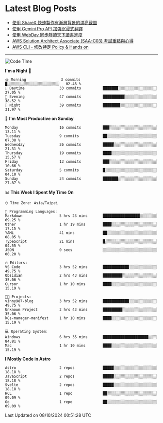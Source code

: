 # Latest Blog Posts
<!-- BLOG-POST-LIST:START -->
- [使用 ShareX 快速製作有漸層背景的漂亮截圖](https://blog.vinny987.xyz/blog/2024/use-sharex-to-quickly-create-beautiful-screenshots-with-gradient-backgrounds/)
- [使用 Gemini Pro API 加強沉浸式翻譯](https://blog.vinny987.xyz/blog/2024/enhance-immersive-translation-using-the-gemini-pro-api/)
- [使用 WebDav 同步靜讀天下讀書進度](https://blog.vinny987.xyz/blog/2024/use-webdav-to-sync-reading-progress-on-moon-app/)
- [AWS Solution Architect Associate &lpar;SAA-C03&rpar; 考試重點與心得](https://blog.vinny987.xyz/blog/2024/key-points-and-insights-on-the-aws-solution-architect-associate-saa-c03-exam/)
- [AWS CLI - 修改特定 Policy &amp; Hands on](https://blog.vinny987.xyz/blog/2024/aws-cli-modify-a-specific-policy-hands-on/)
<!-- BLOG-POST-LIST:END -->

---

<!--START_SECTION:waka-->
![Code Time](http://img.shields.io/badge/Code%20Time-399%20hrs%2042%20mins-blue)

**I'm a Night 🦉** 

```text
🌞 Morning                3 commits           █░░░░░░░░░░░░░░░░░░░░░░░░   02.46 % 
🌆 Daytime                33 commits          ███████░░░░░░░░░░░░░░░░░░   27.05 % 
🌃 Evening                47 commits          ██████████░░░░░░░░░░░░░░░   38.52 % 
🌙 Night                  39 commits          ████████░░░░░░░░░░░░░░░░░   31.97 % 
```
📅 **I'm Most Productive on Sunday** 

```text
Monday                   16 commits          ███░░░░░░░░░░░░░░░░░░░░░░   13.11 % 
Tuesday                  9 commits           ██░░░░░░░░░░░░░░░░░░░░░░░   07.38 % 
Wednesday                26 commits          █████░░░░░░░░░░░░░░░░░░░░   21.31 % 
Thursday                 19 commits          ████░░░░░░░░░░░░░░░░░░░░░   15.57 % 
Friday                   13 commits          ███░░░░░░░░░░░░░░░░░░░░░░   10.66 % 
Saturday                 5 commits           █░░░░░░░░░░░░░░░░░░░░░░░░   04.10 % 
Sunday                   34 commits          ███████░░░░░░░░░░░░░░░░░░   27.87 % 
```


📊 **This Week I Spent My Time On** 

```text
🕑︎ Time Zone: Asia/Taipei

💬 Programming Languages: 
Markdown                 5 hrs 23 mins       █████████████████░░░░░░░░   69.25 % 
Other                    1 hr 19 mins        ████░░░░░░░░░░░░░░░░░░░░░   17.15 % 
YAML                     41 mins             ██░░░░░░░░░░░░░░░░░░░░░░░   08.85 % 
TypeScript               21 mins             █░░░░░░░░░░░░░░░░░░░░░░░░   04.55 % 
JSON                     0 secs              ░░░░░░░░░░░░░░░░░░░░░░░░░   00.20 % 

🔥 Editors: 
VS Code                  3 hrs 52 mins       ████████████░░░░░░░░░░░░░   49.75 % 
Obsidian                 2 hrs 43 mins       █████████░░░░░░░░░░░░░░░░   35.06 % 
Cursor                   1 hr 10 mins        ████░░░░░░░░░░░░░░░░░░░░░   15.19 % 

🐱‍💻 Projects: 
vinny987-blog            3 hrs 52 mins       ████████████░░░░░░░░░░░░░   49.75 % 
Unknown Project          2 hrs 43 mins       █████████░░░░░░░░░░░░░░░░   35.06 % 
k8s-manager-manifest     1 hr 10 mins        ████░░░░░░░░░░░░░░░░░░░░░   15.19 % 

💻 Operating System: 
Windows                  6 hrs 35 mins       █████████████████████░░░░   84.81 % 
Mac                      1 hr 10 mins        ████░░░░░░░░░░░░░░░░░░░░░   15.19 % 
```

**I Mostly Code in Astro** 

```text
Astro                    2 repos             █████░░░░░░░░░░░░░░░░░░░░   18.18 % 
JavaScript               2 repos             █████░░░░░░░░░░░░░░░░░░░░   18.18 % 
Svelte                   2 repos             █████░░░░░░░░░░░░░░░░░░░░   18.18 % 
HCL                      1 repo              ██░░░░░░░░░░░░░░░░░░░░░░░   09.09 % 
Go                       1 repo              ██░░░░░░░░░░░░░░░░░░░░░░░   09.09 % 
```




 Last Updated on 08/10/2024 00:51:28 UTC
<!--END_SECTION:waka-->

<!--
**vincent97277/vincent97277** is a ✨ _special_ ✨ repository because its `README.md` (this file) appears on your GitHub profile.

Here are some ideas to get you started:

- 🔭 I’m currently working on ...
- 🌱 I’m currently learning ...
- 👯 I’m looking to collaborate on ...
- 🤔 I’m looking for help with ...
- 💬 Ask me about ...
- 📫 How to reach me: ...
- 😄 Pronouns: ...
- ⚡ Fun fact: ...
-->
